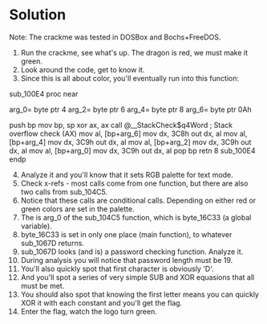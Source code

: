 Solution
========

Note: The crackme was tested in DOSBox and Bochs+FreeDOS.

1. Run the crackme, see what's up. The dragon is red, we must make it green.
2. Look around the code, get to know it.
3. Since this is all about color, you'll eventually run into this function:

sub_100E4 proc near

arg_0= byte ptr  4
arg_2= byte ptr  6
arg_4= byte ptr  8
arg_6= byte ptr  0Ah

push    bp
mov     bp, sp
xor     ax, ax
call    @__StackCheck$q4Word ; Stack overflow check (AX)
mov     al, [bp+arg_6]
mov     dx, 3C8h
out     dx, al
mov     al, [bp+arg_4]
mov     dx, 3C9h
out     dx, al
mov     al, [bp+arg_2]
mov     dx, 3C9h
out     dx, al
mov     al, [bp+arg_0]
mov     dx, 3C9h
out     dx, al
pop     bp
retn    8
sub_100E4 endp

4. Analyze it and you'll know that it sets RGB palette for text mode.
5. Check x-refs - most calls come from one function, but there are also two calls from sub_104C5.
6. Notice that these calls are conditional calls. Depending on <something> either red or green colors are set in the palette.
7. The <something> is arg_0 of the sub_104C5 function, which is byte_16C33 (a global variable).
8. byte_16C33 is set in only one place (main function), to whatever sub_1067D returns.
9. sub_1067D looks (and is) a password checking function. Analyze it.
10. During analysis you will notice that password length must be 19.
11. You'll also quickly spot that first character is obviously 'D'.
12. And you'll spot a series of very simple SUB and XOR equasions that all must be met.
13. You should also spot that knowing the first letter means you can quickly XOR it with each constant and you'll get the flag.
14. Enter the flag, watch the logo turn green.

